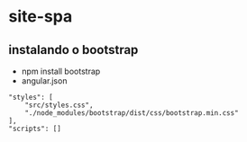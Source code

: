# site-spa

## instalando o bootstrap
- npm install bootstrap
- angular.json
````
"styles": [
    "src/styles.css",
    "./node_modules/bootstrap/dist/css/bootstrap.min.css"
],
"scripts": []
````
